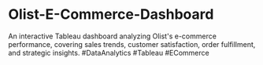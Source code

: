 # Olist-E-Commerce-Dashboard
An interactive Tableau dashboard analyzing Olist's e-commerce performance, covering sales trends, customer satisfaction, order fulfillment, and strategic insights.  #DataAnalytics #Tableau #ECommerce
